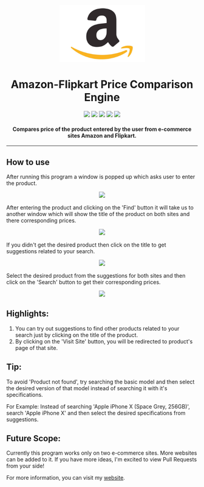 <p align="center">
  <a href="" rel="noopener">
 <img height=150px src="./img/amazon.jpg" alt="Amazon-logo"></a>
</p>

<h1 align="center">Amazon-Flipkart Price Comparison Engine</h1>
<div align="center">
<img src="https://img.shields.io/github/license/Rushin-Makwana/Price-Comparison-Site">
<img src="https://img.shields.io/github/issues-pr/Rushin-Makwana/Price-Comparison-Site">
<img src="https://img.shields.io/github/stars/Rushin-Makwana/Price-Comparison-Site">
<img src="https://img.shields.io/github/issues/Rushin-Makwana/Price-Comparison-Site">
<img src="https://img.shields.io/badge/PRs-welcome-informational">
</div>


<h4 align="center">Compares price of the product entered by the user from e-commerce sites Amazon and Flipkart.</h4>
<hr>



## How to use
<p>After running this program a window is popped up which asks user to enter the product.</p>
<p align="center">
  <img src="https://user-images.githubusercontent.com/40419750/42380586-114b5d8e-814c-11e8-9147-e24ad9a309a6.png">
</p>

<p>After entering the product and clicking on the 'Find' button it will take us to another window which will show the title of the product on both sites and there corresponding prices.</p>

<p align="center">
  <img src = "https://user-images.githubusercontent.com/40419750/42381017-687b5cfc-814d-11e8-9312-8a46054e5286.png">
</p>

<p>If you didn't get the desired product then click on the title to get suggestions related to your search.</p>
<p align="center">
  <img src="https://user-images.githubusercontent.com/40419750/42381407-90155cd0-814e-11e8-931a-7cef280047cc.png">
</p>

<p>Select the desired product from the suggestions for both sites and then click on the 'Search' button to get their corresponding prices.</p>
<p align="center">
  <img src="https://user-images.githubusercontent.com/40419750/42381782-cbcb1bd8-814f-11e8-92c2-245ed3f2dc5d.png">
</p>

## Highlights:
1. You can try out suggestions to find other products related to your search just by clicking on the title of the product.
2. By clicking on the 'Visit Site' button, you will be redirected to product's page of that site.

## Tip:
To avoid 'Product not found', try searching the basic model and then select the desired version of that model instead of searching it with it's specifications.

For Example: Instead of searching 'Apple iPhone X (Space Grey, 256GB)', search 'Apple iPhone X' and then select the desired specifications from suggestions.



## Future Scope:
Currently this program works only on two e-commerce sites. More websites can be added to it. If you have more ideas, I'm excited to view Pull Requests from your side!

For more information, you can visit my <a href="https://sushantpatrikar.github.io/">website</a>.



